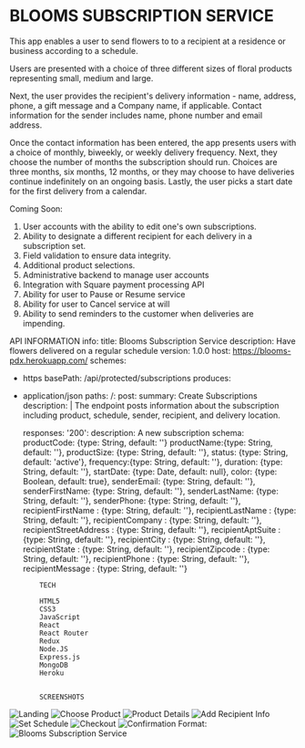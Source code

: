 # BLOOMS SUBSCRIPTION SERVICE

This app enables a user to send flowers to to a recipient at a residence or business according to a schedule.

Users are presented with a choice of three different sizes of floral products representing small, medium and large. 

Next, the user provides the recipient's delivery information - name, address, phone, a gift message and a Company name, if applicable. Contact information for the sender includes name, phone number and email address.

Once the contact information has been entered, the app presents users with a choice of monthly, biweekly, or weekly delivery frequency. Next, they choose the number of months the subscription should run. Choices are three months, six months, 12 months, or they may choose to have deliveries continue indefinitely on an ongoing basis. Lastly, the user picks a start date for the first delivery from a calendar.

Coming Soon:
 1) User accounts with the ability to edit one's own subscriptions.
 2) Ability to designate a different recipient for each delivery in a subscription set.
 3) Field validation to ensure data integrity.
 4) Additional product selections.
 5) Administrative backend to manage user accounts
 6) Integration with Square payment processing API
 7) Ability for user to Pause or Resume service
 8) Ability for user to Cancel service at will
 9) Ability to send reminders to the customer when deliveries are impending.


API INFORMATION
info:
  title: Blooms Subscription Service
  description: Have flowers delivered on a regular schedule
  version: 1.0.0
host: https://blooms-pdx.herokuapp.com/
schemes:
  - https
basePath: /api/protected/subscriptions
produces:
  - application/json
paths:
  /:
    post:
      summary: Create Subscriptions
      description: |
        The  endpoint posts information about the subscription
        including product, schedule, sender, recipient, and delivery location.

      responses:
        '200':
          description: A new subscription
          schema:
            productCode: {type: String, default: ''}
            productName:{type: String, default: ''},
            productSize: {type: String, default: ''},
            status: {type: String, default: 'active'},
            frequency:{type: String, default: ''},
            duration: {type: String, default: ''},
            startDate: {type: Date, default: null},
            color: {type: Boolean, default: true},
            senderEmail: {type: String, default: ''},
            senderFirstName: {type: String, default: ''},
            senderLastName: {type: String, default: ''},
            senderPhone: {type: String, default: ''},
            recipientFirstName : {type: String, default: ''},
            recipientLastName :  {type: String, default: ''},
            recipientCompany :  {type: String, default: ''},
            recipientStreetAddress :  {type: String, default: ''},
            recipientAptSuite :  {type: String, default: ''},
            recipientCity :  {type: String, default: ''},
            recipientState :  {type: String, default: ''},
            recipientZipcode :  {type: String, default: ''},
            recipientPhone :  {type: String, default: ''},
            recipientMessage :  {type: String, default: ''}

            
            TECH 

            HTML5
            CSS3
            JavaScript
            React
            React Router
            Redux
            Node.JS
            Express.js
            MongoDB
            Heroku
          
            
            SCREENSHOTS
![Landing](/screenshots/landing.PNG)
![Choose Product](/screenshots/products.PNG)
![Product Details](/screenshots/product_detail.PNG)
![Add Recipient Info](/screenshots/recipient.PNG)
![Set Schedule](/screenshots/schedule.PNG)
![Checkout](/screenshots/checkout.PNG)
![Confirmation](/screenshots/confirmation.PNG)
Format: ![Blooms Subscription Service](https://blooms-pdx.herokuapp.com/)
